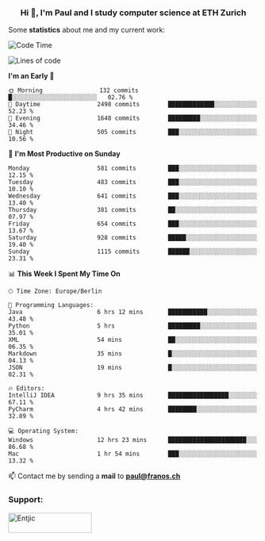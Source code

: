 <h3 align="center">Hi 👋, I'm Paul and I study computer science at ETH Zurich</h3>


Some **statistics** about me and my current work:

<!--START_SECTION:waka-->
![Code Time](http://img.shields.io/badge/Code%20Time-1%2C438%20hrs%203%20mins-blue)

![Lines of code](https://img.shields.io/badge/From%20Hello%20World%20I%27ve%20Written-2.8%20million%20lines%20of%20code-blue)

**I'm an Early 🐤** 

```text
🌞 Morning                132 commits         █░░░░░░░░░░░░░░░░░░░░░░░░   02.76 % 
🌆 Daytime                2498 commits        █████████████░░░░░░░░░░░░   52.23 % 
🌃 Evening                1648 commits        █████████░░░░░░░░░░░░░░░░   34.46 % 
🌙 Night                  505 commits         ███░░░░░░░░░░░░░░░░░░░░░░   10.56 % 
```
📅 **I'm Most Productive on Sunday** 

```text
Monday                   581 commits         ███░░░░░░░░░░░░░░░░░░░░░░   12.15 % 
Tuesday                  483 commits         ███░░░░░░░░░░░░░░░░░░░░░░   10.10 % 
Wednesday                641 commits         ███░░░░░░░░░░░░░░░░░░░░░░   13.40 % 
Thursday                 381 commits         ██░░░░░░░░░░░░░░░░░░░░░░░   07.97 % 
Friday                   654 commits         ███░░░░░░░░░░░░░░░░░░░░░░   13.67 % 
Saturday                 928 commits         █████░░░░░░░░░░░░░░░░░░░░   19.40 % 
Sunday                   1115 commits        ██████░░░░░░░░░░░░░░░░░░░   23.31 % 
```


📊 **This Week I Spent My Time On** 

```text
🕑︎ Time Zone: Europe/Berlin

💬 Programming Languages: 
Java                     6 hrs 12 mins       ███████████░░░░░░░░░░░░░░   43.48 % 
Python                   5 hrs               █████████░░░░░░░░░░░░░░░░   35.01 % 
XML                      54 mins             ██░░░░░░░░░░░░░░░░░░░░░░░   06.35 % 
Markdown                 35 mins             █░░░░░░░░░░░░░░░░░░░░░░░░   04.13 % 
JSON                     19 mins             █░░░░░░░░░░░░░░░░░░░░░░░░   02.31 % 

🔥 Editors: 
IntelliJ IDEA            9 hrs 35 mins       █████████████████░░░░░░░░   67.11 % 
PyCharm                  4 hrs 42 mins       ████████░░░░░░░░░░░░░░░░░   32.89 % 

💻 Operating System: 
Windows                  12 hrs 23 mins      ██████████████████████░░░   86.68 % 
Mac                      1 hr 54 mins        ███░░░░░░░░░░░░░░░░░░░░░░   13.32 % 
```


<!--END_SECTION:waka-->

📫 Contact me by sending a **mail** to **paul@franos.ch**

<h3 align="left">Support:</h3>
<p><a href="https://ko-fi.com/Entjic"> <img align="left" src="https://cdn.ko-fi.com/cdn/kofi3.png?v=3" height="40" width="168" alt="Entjic" /></a></p>
